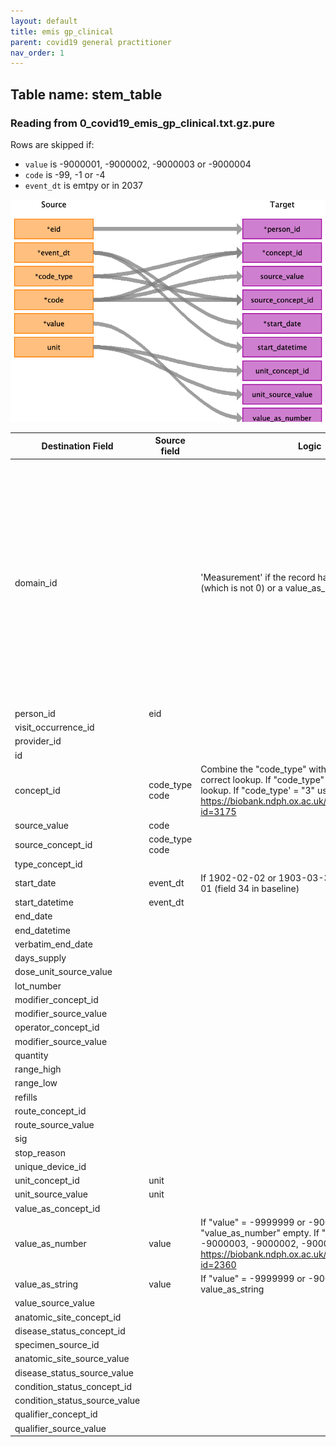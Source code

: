 ```yaml
---
layout: default
title: emis gp_clinical
parent: covid19 general practitioner
nav_order: 1
---
```


## Table name: stem_table

### Reading from 0_covid19_emis_gp_clinical.txt.gz.pure

Rows are skipped if:
 - `value` is  -9000001, -9000002, -9000003 or -9000004
 - `code` is -99, -1 or -4
 - `event_dt` is emtpy or in 2037

![](md_files/image1.png)

| Destination Field | Source field | Logic | Comment field |
| --- | --- | --- | --- |
| domain_id |  |  'Measurement' if the record has a value_as_number (which is not 0) or a value_as_concept_id. | As values can only be stored in the measurement (and observation) table, we enforce the domain if a value is given from the source. In other cases, the domain_id of the target `concept_id` will be used to determine the target table as per OMOP conventions. |
| person_id | eid |  |  |
| visit_occurrence_id |  |  |  |
| provider_id |  |  |  |
| id |  |  | Not used. |
| concept_id | code_type<br>code | Combine the "code_type" with the "code" to use the correct lookup. If "code_type" = "2" use SNOMED lookup. If "code_type' = "3" use Local EMIS lookup. https://biobank.ndph.ox.ac.uk/showcase/coding.cgi?id=3175<br> |  |
| source_value | code |  |  |
| source_concept_id | code_type<br>code |  |  |
| type_concept_id |  |  | 32817: EHR |
| start_date | event_dt | If 1902-02-02 or 1903-03-3, set date to yob-07-01 (field 34 in baseline) |  |
| start_datetime | event_dt |  |  |
| end_date |  |  |  |
| end_datetime |  |  |  |
| verbatim_end_date |  |  |  |
| days_supply |  |  |  |
| dose_unit_source_value |  |  |  |
| lot_number |  |  |  |
| modifier_concept_id |  |  |  |
| modifier_source_value |  |  |  |
| operator_concept_id |  |  |  |
| modifier_source_value |  |  |  |
| quantity |  |  |  |
| range_high |  |  |  |
| range_low |  |  |  |
| refills |  |  |  |
| route_concept_id |  |  |  |
| route_source_value |  |  |  |
| sig |  |  |  |
| stop_reason |  |  |  |
| unique_device_id |  |  |  |
| unit_concept_id | unit |  |  |
| unit_source_value | unit |  |  |
| value_as_concept_id |  |  |  |
| value_as_number | value | If "value" = -9999999 or -9000099 leave "value_as_number" empty.  If "values" = -9000004, -9000003, -9000002, -9000001 ignore the row. https://biobank.ndph.ox.ac.uk/showcase/coding.cgi?id=2360 |  |
| value_as_string | value | If "value" = -9999999 or -9000099, save as value_as_string |  |
| value_source_value |  |  |  |
| anatomic_site_concept_id |  |  |  |
| disease_status_concept_id |  |  |  |
| specimen_source_id |  |  |  |
| anatomic_site_source_value |  |  |  |
| disease_status_source_value |  |  |  |
| condition_status_concept_id |  |  |  |
| condition_status_source_value |  |  |  |
| qualifier_concept_id |  |  |  |
| qualifier_source_value |  |  |  |
